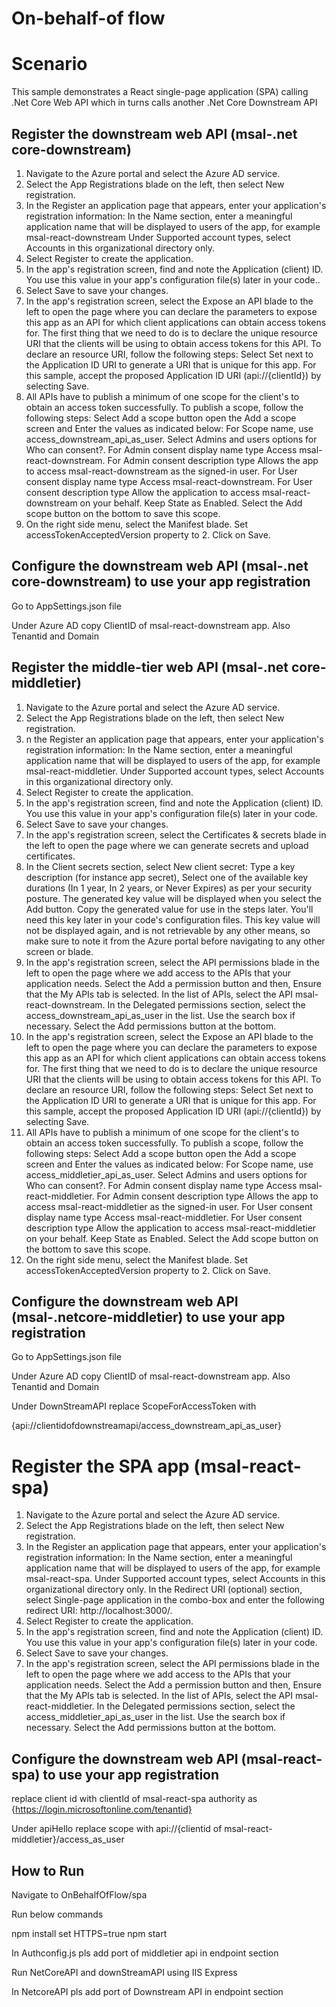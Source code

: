 # On-behalf-of flow

# Scenario

This sample demonstrates a React single-page application (SPA) calling .Net Core Web API which in turns calls another .Net Core Downstream API

## Register the downstream web API (msal-.net core-downstream) ##

1. Navigate to the Azure portal and select the Azure AD service.
2. Select the App Registrations blade on the left, then select New registration.
3. In the Register an application page that appears, enter your application's registration information:
In the Name section, enter a meaningful application name that will be displayed to users of the app, for example msal-react-downstream
Under Supported account types, select Accounts in this organizational directory only.
4. Select Register to create the application.
5. In the app's registration screen, find and note the Application (client) ID. You use this value in your app's configuration file(s) later in your code..
6. Select Save to save your changes.
7. In the app's registration screen, select the Expose an API blade to the left to open the page where you can declare the parameters to expose this app as an API for which client applications can obtain access tokens for. The first thing that we need to do is to declare the unique resource URI that the clients will be using to obtain access tokens for this API. To declare an resource URI, follow the following steps:
Select Set next to the Application ID URI to generate a URI that is unique for this app.
For this sample, accept the proposed Application ID URI (api://{clientId}) by selecting Save.
8. All APIs have to publish a minimum of one scope for the client's to obtain an access token successfully. To publish a scope, follow the following steps:
Select Add a scope button open the Add a scope screen and Enter the values as indicated below:
For Scope name, use access_downstream_api_as_user.
Select Admins and users options for Who can consent?.
For Admin consent display name type Access msal-react-downstream.
For Admin consent description type Allows the app to access msal-react-downstream as the signed-in user.
For User consent display name type Access msal-react-downstream.
For User consent description type Allow the application to access msal-react-downstream on your behalf.
Keep State as Enabled.
Select the Add scope button on the bottom to save this scope.
9. On the right side menu, select the Manifest blade.
Set accessTokenAcceptedVersion property to 2.
Click on Save.

## Configure the  downstream web API (msal-.net core-downstream) to use your app registration ##

Go to AppSettings.json file

Under Azure AD copy ClientID of msal-react-downstream app.
Also Tenantid and Domain


## Register the middle-tier web API (msal-.net core-middletier)

1. Navigate to the Azure portal and select the Azure AD service.
2. Select the App Registrations blade on the left, then select New registration.
3. n the Register an application page that appears, enter your application's registration information:
In the Name section, enter a meaningful application name that will be displayed to users of the app, for example msal-react-middletier.
Under Supported account types, select Accounts in this organizational directory only.
4. Select Register to create the application.
5. In the app's registration screen, find and note the Application (client) ID. You use this value in your app's configuration file(s) later in your code.
6. Select Save to save your changes.
7. In the app's registration screen, select the Certificates & secrets blade in the left to open the page where we can generate secrets and upload certificates.
8. In the Client secrets section, select New client secret:
Type a key description (for instance app secret),
Select one of the available key durations (In 1 year, In 2 years, or Never Expires) as per your security posture.
The generated key value will be displayed when you select the Add button. Copy the generated value for use in the steps later.
You'll need this key later in your code's configuration files. This key value will not be displayed again, and is not retrievable by any other means, so make sure to note it from the Azure portal before navigating to any other screen or blade.
9. In the app's registration screen, select the API permissions blade in the left to open the page where we add access to the APIs that your application needs.
Select the Add a permission button and then,
Ensure that the My APIs tab is selected.
In the list of APIs, select the API msal-react-downstream.
In the Delegated permissions section, select the access_downstream_api_as_user in the list. Use the search box if necessary.
Select the Add permissions button at the bottom.
10. In the app's registration screen, select the Expose an API blade to the left to open the page where you can declare the parameters to expose this app as an API for which client applications can obtain access tokens for. The first thing that we need to do is to declare the unique resource URI that the clients will be using to obtain access tokens for this API. To declare an resource URI, follow the following steps:
Select Set next to the Application ID URI to generate a URI that is unique for this app.
For this sample, accept the proposed Application ID URI (api://{clientId}) by selecting Save.
11. All APIs have to publish a minimum of one scope for the client's to obtain an access token successfully. To publish a scope, follow the following steps:
Select Add a scope button open the Add a scope screen and Enter the values as indicated below:
For Scope name, use access_middletier_api_as_user.
Select Admins and users options for Who can consent?.
For Admin consent display name type Access msal-react-middletier.
For Admin consent description type Allows the app to access msal-react-middletier as the signed-in user.
For User consent display name type Access msal-react-middletier.
For User consent description type Allow the application to access msal-react-middletier on your behalf.
Keep State as Enabled.
Select the Add scope button on the bottom to save this scope.
12. On the right side menu, select the Manifest blade.
Set accessTokenAcceptedVersion property to 2.
Click on Save.

## Configure the  downstream web API (msal-.netcore-middletier) to use your app registration ##

Go to AppSettings.json file

Under Azure AD copy ClientID of msal-react-downstream app.
Also Tenantid and Domain

Under DownStreamAPI replace ScopeForAccessToken with

{api://clientidofdownstreamapi/access_downstream_api_as_user}



# Register the SPA app (msal-react-spa)
1. Navigate to the Azure portal and select the Azure AD service.
2. Select the App Registrations blade on the left, then select New registration.
3. In the Register an application page that appears, enter your application's registration information:
In the Name section, enter a meaningful application name that will be displayed to users of the app, for example msal-react-spa.
Under Supported account types, select Accounts in this organizational directory only.
In the Redirect URI (optional) section, select Single-page application in the combo-box and enter the following redirect URI: http://localhost:3000/.
4. Select Register to create the application.
5. In the app's registration screen, find and note the Application (client) ID. You use this value in your app's configuration file(s) later in your code.
6. Select Save to save your changes.
7. In the app's registration screen, select the API permissions blade in the left to open the page where we add access to the APIs that your application needs.
Select the Add a permission button and then,
Ensure that the My APIs tab is selected.
In the list of APIs, select the API msal-react-middletier.
In the Delegated permissions section, select the access_middletier_api_as_user in the list. Use the search box if necessary.
Select the Add permissions button at the bottom.

## Configure the  downstream web API (msal-react-spa) to use your app registration ##

replace client id with clientId of msal-react-spa
authority as {https://login.microsoftonline.com/tenantid}

Under apiHello replace scope with api://{clientid of msal-react-middletier}/access_as_user 

## How to Run ##

Navigate to OnBehalfOfFlow/spa

Run below commands

npm install 
set HTTPS=true
npm start

In Authconfig.js pls add port of middletier api in endpoint section

Run NetCoreAPI and downStreamAPI using IIS Express

In NetcoreAPI pls add port of Downstream API in endpoint section


